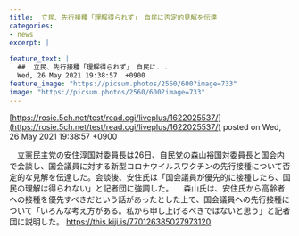 ```yaml
---
title:  立民、先行接種「理解得られず」　自民に否定的見解を伝達  
categories:
- news
excerpt: |
  
feature_text: |
  ##  立民、先行接種「理解得られず」　自民に...
  Wed, 26 May 2021 19:38:57  +0900
feature_image: "https://picsum.photos/2560/600?image=733"
image: "https://picsum.photos/2560/600?image=733"
---
```


[https://rosie.5ch.net/test/read.cgi/liveplus/1622025537/](https://rosie.5ch.net/test/read.cgi/liveplus/1622025537/)
posted on Wed, 26 May 2021 19:38:57  +0900

<!--more-->

　立憲民主党の安住淳国対委員長は26日、自民党の森山裕国対委員長と国会内で会談し、国会議員に対する新型コロナウイルスワクチンの先行接種について否定的な見解を伝達した。会談後、安住氏は「国会議員が優先的に接種したら、国民の理解は得られない」と記者団に強調した。 　森山氏は、安住氏から高齢者への接種を優先すべきだという話があったとした上で、国会議員への先行接種について「いろんな考え方がある。私から申し上げるべきではないと思う」と記者団に説明した。 https://this.kiji.is/770126385027973120
